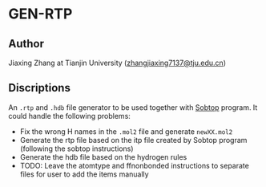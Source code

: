 # GEN-RTP

## Author

Jiaxing Zhang at Tianjin University (zhangjiaxing7137@tju.edu.cn)

## Discriptions

An `.rtp` and `.hdb` file generator to be used together with [Sobtop](http://sobereva.com/soft/Sobtop/) program. It could handle the following problems:

- Fix the wrong H names in the `.mol2` file and generate `newXX.mol2`
- Generate the rtp file based on the itp file created by Sobtop program (following the sobtop instructions)
- Generate the hdb file based on the hydrogen rules
- TODO: Leave the atomtype and ffnonbonded instructions to separate files for user to add the items manually
